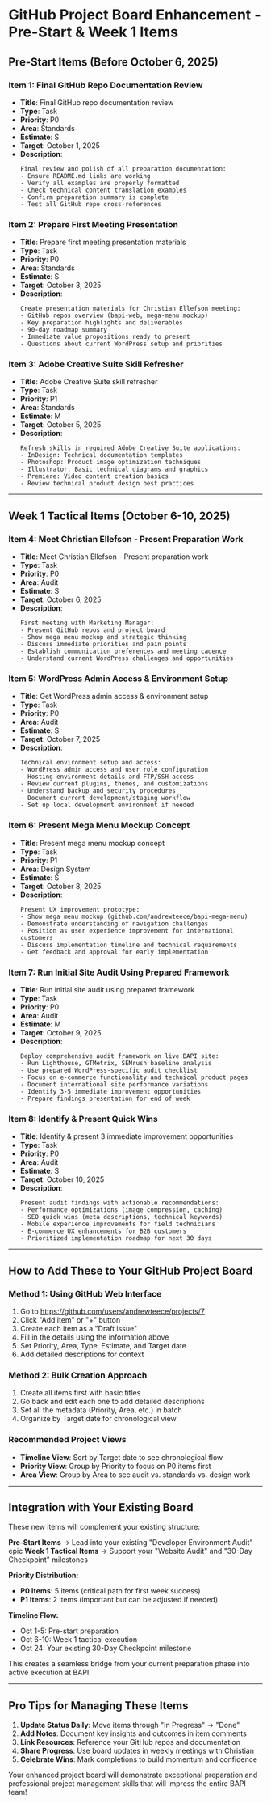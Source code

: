 # GitHub Project Board Enhancement - Pre-Start & Week 1 Items

## Pre-Start Items (Before October 6, 2025)

### Item 1: Final GitHub Repo Documentation Review

- **Title**: Final GitHub repo documentation review
- **Type**: Task
- **Priority**: P0
- **Area**: Standards
- **Estimate**: S
- **Target**: October 1, 2025
- **Description**:
  ```
  Final review and polish of all preparation documentation:
  - Ensure README.md links are working
  - Verify all examples are properly formatted
  - Check technical content translation examples
  - Confirm preparation summary is complete
  - Test all GitHub repo cross-references
  ```

### Item 2: Prepare First Meeting Presentation

- **Title**: Prepare first meeting presentation materials
- **Type**: Task
- **Priority**: P0
- **Area**: Standards
- **Estimate**: S
- **Target**: October 3, 2025
- **Description**:
  ```
  Create presentation materials for Christian Ellefson meeting:
  - GitHub repos overview (bapi-web, mega-menu mockup)
  - Key preparation highlights and deliverables
  - 90-day roadmap summary
  - Immediate value propositions ready to present
  - Questions about current WordPress setup and priorities
  ```

### Item 3: Adobe Creative Suite Skill Refresher

- **Title**: Adobe Creative Suite skill refresher
- **Type**: Task
- **Priority**: P1
- **Area**: Standards
- **Estimate**: M
- **Target**: October 5, 2025
- **Description**:
  ```
  Refresh skills in required Adobe Creative Suite applications:
  - InDesign: Technical documentation templates
  - Photoshop: Product image optimization techniques
  - Illustrator: Basic technical diagrams and graphics
  - Premiere: Video content creation basics
  - Review technical product design best practices
  ```

---

## Week 1 Tactical Items (October 6-10, 2025)

### Item 4: Meet Christian Ellefson - Present Preparation Work

- **Title**: Meet Christian Ellefson - Present preparation work
- **Type**: Task
- **Priority**: P0
- **Area**: Audit
- **Estimate**: S
- **Target**: October 6, 2025
- **Description**:
  ```
  First meeting with Marketing Manager:
  - Present GitHub repos and project board
  - Show mega menu mockup and strategic thinking
  - Discuss immediate priorities and pain points
  - Establish communication preferences and meeting cadence
  - Understand current WordPress challenges and opportunities
  ```

### Item 5: WordPress Admin Access & Environment Setup

- **Title**: Get WordPress admin access & environment setup
- **Type**: Task
- **Priority**: P0
- **Area**: Audit
- **Estimate**: S
- **Target**: October 7, 2025
- **Description**:
  ```
  Technical environment setup and access:
  - WordPress admin access and user role configuration
  - Hosting environment details and FTP/SSH access
  - Review current plugins, themes, and customizations
  - Understand backup and security procedures
  - Document current development/staging workflow
  - Set up local development environment if needed
  ```

### Item 6: Present Mega Menu Mockup Concept

- **Title**: Present mega menu mockup concept
- **Type**: Task
- **Priority**: P1
- **Area**: Design System
- **Estimate**: S
- **Target**: October 8, 2025
- **Description**:
  ```
  Present UX improvement prototype:
  - Show mega menu mockup (github.com/andrewteece/bapi-mega-menu)
  - Demonstrate understanding of navigation challenges
  - Position as user experience improvement for international customers
  - Discuss implementation timeline and technical requirements
  - Get feedback and approval for early implementation
  ```

### Item 7: Run Initial Site Audit Using Prepared Framework

- **Title**: Run initial site audit using prepared framework
- **Type**: Task
- **Priority**: P0
- **Area**: Audit
- **Estimate**: M
- **Target**: October 9, 2025
- **Description**:
  ```
  Deploy comprehensive audit framework on live BAPI site:
  - Run Lighthouse, GTMetrix, SEMrush baseline analysis
  - Use prepared WordPress-specific audit checklist
  - Focus on e-commerce functionality and technical product pages
  - Document international site performance variations
  - Identify 3-5 immediate improvement opportunities
  - Prepare findings presentation for end of week
  ```

### Item 8: Identify & Present Quick Wins

- **Title**: Identify & present 3 immediate improvement opportunities
- **Type**: Task
- **Priority**: P0
- **Area**: Audit
- **Estimate**: S
- **Target**: October 10, 2025
- **Description**:
  ```
  Present audit findings with actionable recommendations:
  - Performance optimizations (image compression, caching)
  - SEO quick wins (meta descriptions, technical keywords)
  - Mobile experience improvements for field technicians
  - E-commerce UX enhancements for B2B customers
  - Prioritized implementation roadmap for next 30 days
  ```

---

## How to Add These to Your GitHub Project Board

### Method 1: Using GitHub Web Interface

1. Go to https://github.com/users/andrewteece/projects/7
2. Click "Add item" or "+" button
3. Create each item as a "Draft issue"
4. Fill in the details using the information above
5. Set Priority, Area, Type, Estimate, and Target date
6. Add detailed descriptions for context

### Method 2: Bulk Creation Approach

1. Create all items first with basic titles
2. Go back and edit each one to add detailed descriptions
3. Set all the metadata (Priority, Area, etc.) in batch
4. Organize by Target date for chronological view

### Recommended Project Views

- **Timeline View**: Sort by Target date to see chronological flow
- **Priority View**: Group by Priority to focus on P0 items first
- **Area View**: Group by Area to see audit vs. standards vs. design work

---

## Integration with Your Existing Board

These new items will complement your existing structure:

**Pre-Start Items** → Lead into your existing "Developer Environment Audit" epic
**Week 1 Tactical Items** → Support your "Website Audit" and "30-Day Checkpoint" milestones

**Priority Distribution:**

- **P0 Items**: 5 items (critical path for first week success)
- **P1 Items**: 2 items (important but can be adjusted if needed)

**Timeline Flow:**

- Oct 1-5: Pre-start preparation
- Oct 6-10: Week 1 tactical execution
- Oct 24: Your existing 30-Day Checkpoint milestone

This creates a seamless bridge from your current preparation phase into active execution at BAPI.

---

## Pro Tips for Managing These Items

1. **Update Status Daily**: Move items through "In Progress" → "Done"
2. **Add Notes**: Document key insights and outcomes in item comments
3. **Link Resources**: Reference your GitHub repos and documentation
4. **Share Progress**: Use board updates in weekly meetings with Christian
5. **Celebrate Wins**: Mark completions to build momentum and confidence

Your enhanced project board will demonstrate exceptional preparation and professional project management skills that will impress the entire BAPI team!

